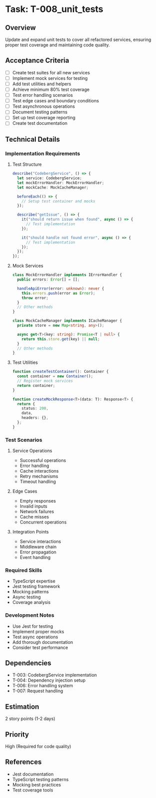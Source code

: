 # Task: T-008_unit_tests

## Overview

Update and expand unit tests to cover all refactored services, ensuring proper test coverage and maintaining code quality.

## Acceptance Criteria

- [ ] Create test suites for all new services
- [ ] Implement mock services for testing
- [ ] Add test utilities and helpers
- [ ] Achieve minimum 80% test coverage
- [ ] Test error handling scenarios
- [ ] Test edge cases and boundary conditions
- [ ] Test asynchronous operations
- [ ] Document testing patterns
- [ ] Set up test coverage reporting
- [ ] Create test documentation

## Technical Details

### Implementation Requirements

1. Test Structure

   ```typescript
   describe("CodebergService", () => {
     let service: CodebergService;
     let mockErrorHandler: MockErrorHandler;
     let mockCache: MockCacheManager;

     beforeEach(() => {
       // Setup test container and mocks
     });

     describe("getIssue", () => {
       it("should return issue when found", async () => {
         // Test implementation
       });

       it("should handle not found error", async () => {
         // Test implementation
       });
     });
   });
   ```

2. Mock Services

   ```typescript
   class MockErrorHandler implements IErrorHandler {
     public errors: Error[] = [];

     handleApiError(error: unknown): never {
       this.errors.push(error as Error);
       throw error;
     }
     // Other methods
   }

   class MockCacheManager implements ICacheManager {
     private store = new Map<string, any>();

     async get<T>(key: string): Promise<T | null> {
       return this.store.get(key) || null;
     }
     // Other methods
   }
   ```

3. Test Utilities

   ```typescript
   function createTestContainer(): Container {
     const container = new Container();
     // Register mock services
     return container;
   }

   function createMockResponse<T>(data: T): Response<T> {
     return {
       status: 200,
       data,
       headers: {},
     };
   }
   ```

### Test Scenarios

1. Service Operations

   - Successful operations
   - Error handling
   - Cache interactions
   - Retry mechanisms
   - Timeout handling

2. Edge Cases

   - Empty responses
   - Invalid inputs
   - Network failures
   - Cache misses
   - Concurrent operations

3. Integration Points
   - Service interactions
   - Middleware chain
   - Error propagation
   - Event handling

### Required Skills

- TypeScript expertise
- Jest testing framework
- Mocking patterns
- Async testing
- Coverage analysis

### Development Notes

- Use Jest for testing
- Implement proper mocks
- Test async operations
- Add thorough documentation
- Consider test performance

## Dependencies

- T-003: CodebergService implementation
- T-004: Dependency injection setup
- T-006: Error handling system
- T-007: Request handling

## Estimation

2 story points (1-2 days)

## Priority

High (Required for code quality)

## References

- Jest documentation
- TypeScript testing patterns
- Mocking best practices
- Test coverage tools
